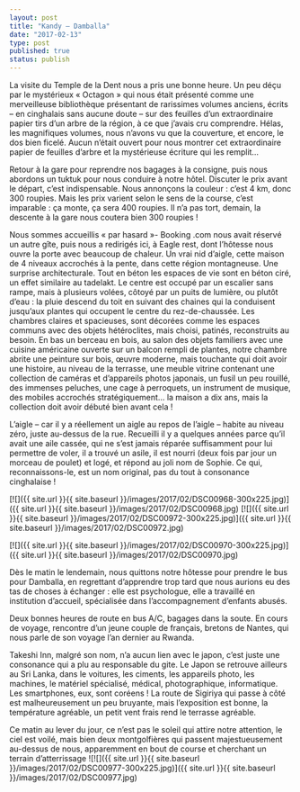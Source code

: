```yaml
---
layout: post
title: "Kandy – Damballa"
date: "2017-02-13"
type: post
published: true
status: publish
---
```


La visite du Temple de la Dent nous a pris une bonne heure. Un peu déçu par le mystérieux « Octagon » qui nous était présenté comme une merveilleuse bibliothèque présentant de rarissimes volumes anciens, écrits – en cinghalais sans aucune doute – sur des feuilles d’un extraordinaire papier tirs d’un arbre de la région, à ce que j’avais cru comprendre. Hélas, les magnifiques volumes, nous n’avons vu que la couverture, et encore, le dos bien ficelé. Aucun n’était ouvert pour nous montrer cet extraordinaire papier de feuilles d’arbre et la mystérieuse écriture qui les remplit…

Retour à la gare pour reprendre nos bagages à la consigne, puis nous abordons un tuktuk pour nous conduire à notre hôtel. Discuter le prix avant le départ, c’est indispensable. Nous annonçons la couleur : c’est 4 km, donc 300 roupies. Mais les prix varient selon le sens de la course, c’est imparable : ça monte, ça sera 400 roupies. Il n’a pas tort, demain, la descente à la gare nous coutera bien 300 roupies !

Nous sommes accueillis « par hasard »- Booking .com nous avait réservé un autre gîte, puis nous a redirigés ici, à Eagle rest, dont l’hôtesse nous ouvre la porte avec beaucoup de chaleur. Un vrai nid d’aigle, cette maison de 4 niveaux accrochés à la pente, dans cette région montagneuse. Une surprise architecturale. Tout en béton les espaces de vie sont en béton ciré, un effet similaire au tadelakt. Le centre est occupé par un escalier sans rampe, mais à plusieurs volées, côtoyé par un puits de lumière, ou plutôt d’eau : la pluie descend du toit en suivant des chaines qui la conduisent jusqu’aux plantes qui occupent le centre du rez-de-chaussée. Les chambres claires et spacieuses, sont décorées comme les espaces communs avec des objets hétéroclites, mais choisi, patinés, reconstruits au besoin. En bas un berceau en bois, au salon des objets familiers avec une cuisine américaine ouverte sur un balcon rempli de plantes, notre chambre abrite une peinture sur bois, œuvre moderne, mais touchante qui doit avoir une histoire, au niveau de la terrasse, une meuble vitrine contenant une collection de caméras et d’appareils photos japonais, un fusil un peu rouillé, des immenses peluches, une cage à perroquets, un instrument de musique, des mobiles accrochés stratégiquement… la maison a dix ans, mais la collection doit avoir débuté bien avant cela !

L’aigle – car il y a réellement un aigle au repos de l’aigle – habite au niveau zéro, juste au-dessus de la rue. Recueilli il y a quelques années parce qu’il avait une aile cassée, qui ne s’est jamais réparée suffisamment pour lui permettre de voler, il a trouvé un asile, il est nourri (deux fois par jour un morceau de poulet) et logé, et répond au joli nom de Sophie. Ce qui, reconnaissons-le, est un nom original, pas du tout à consonance cinghalaise !

[![]({{ site.url }}{{ site.baseurl }}/images/2017/02/DSC00968-300x225.jpg)]({{ site.url }}{{ site.baseurl }}/images/2017/02/DSC00968.jpg) [![]({{ site.url }}{{ site.baseurl }}/images/2017/02/DSC00972-300x225.jpg)]({{ site.url }}{{ site.baseurl }}/images/2017/02/DSC00972.jpg)

[![]({{ site.url }}{{ site.baseurl }}/images/2017/02/DSC00970-300x225.jpg)]({{ site.url }}{{ site.baseurl }}/images/2017/02/DSC00970.jpg)

Dès le matin le lendemain, nous quittons notre hôtesse pour prendre le bus pour Damballa, en regrettant d’apprendre trop tard que nous aurions eu des tas de choses à échanger : elle est psychologue, elle a travaillé en institution d’accueil, spécialisée dans l’accompagnement d’enfants abusés.

Deux bonnes heures de route en bus A/C, bagages dans la soute. En cours de voyage, rencontre d’un jeune couple de français, bretons de Nantes, qui nous parle de son voyage l’an dernier au Rwanda.

Takeshi Inn, malgré son nom, n’a aucun lien avec le japon, c’est juste une consonance qui a plu au responsable du gite. Le Japon se retrouve ailleurs au Sri Lanka, dans le voitures, les ciments, les appareils photo, les machines, le matériel spécialisé, médical, photographique, informatique. Les smartphones, eux, sont coréens ! La route de Sigiriya qui passe à côté est malheureusement un peu bruyante, mais l’exposition est bonne, la température agréable, un petit vent frais rend le terrasse agréable.

Ce matin au lever du jour, ce n’est pas le soleil qui attire notre attention, le ciel est voilé, mais bien deux montgolfières qui passent majestueusement au-dessus de nous, apparemment en bout de course et cherchant un terrain d’atterrissage ![![]({{ site.url }}{{ site.baseurl }}/images/2017/02/DSC00977-300x225.jpg)]({{ site.url }}{{ site.baseurl }}/images/2017/02/DSC00977.jpg)

